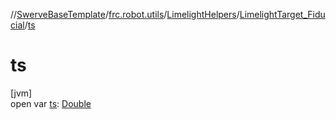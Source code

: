 //[SwerveBaseTemplate](../../../../index.md)/[frc.robot.utils](../../index.md)/[LimelightHelpers](../index.md)/[LimelightTarget_Fiducial](index.md)/[ts](ts.md)

# ts

[jvm]\
open var [ts](ts.md): [Double](https://kotlinlang.org/api/latest/jvm/stdlib/kotlin/-double/index.html)
